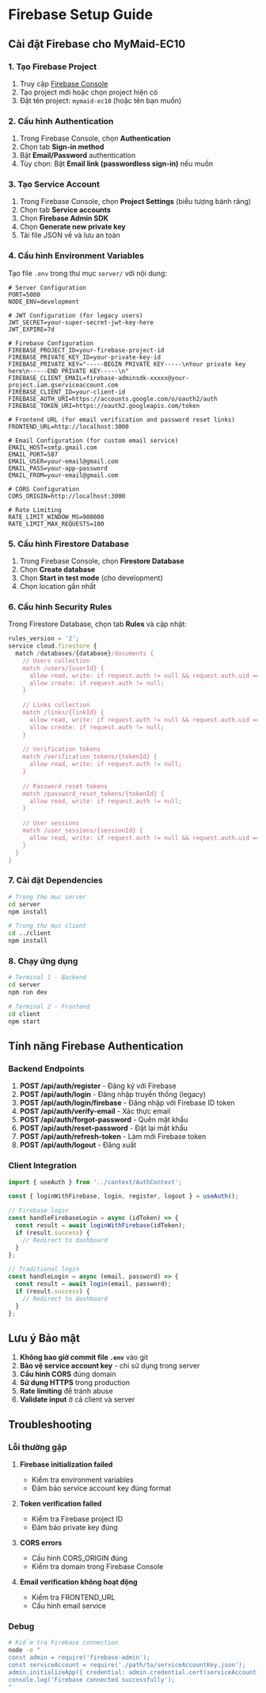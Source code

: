 # Firebase Setup Guide

## Cài đặt Firebase cho MyMaid-EC10

### 1. Tạo Firebase Project

1. Truy cập [Firebase Console](https://console.firebase.google.com/)
2. Tạo project mới hoặc chọn project hiện có
3. Đặt tên project: `mymaid-ec10` (hoặc tên bạn muốn)

### 2. Cấu hình Authentication

1. Trong Firebase Console, chọn **Authentication**
2. Chọn tab **Sign-in method**
3. Bật **Email/Password** authentication
4. Tùy chọn: Bật **Email link (passwordless sign-in)** nếu muốn

### 3. Tạo Service Account

1. Trong Firebase Console, chọn **Project Settings** (biểu tượng bánh răng)
2. Chọn tab **Service accounts**
3. Chọn **Firebase Admin SDK**
4. Chọn **Generate new private key**
5. Tải file JSON về và lưu an toàn

### 4. Cấu hình Environment Variables

Tạo file `.env` trong thư mục `server/` với nội dung:

```env
# Server Configuration
PORT=5000
NODE_ENV=development

# JWT Configuration (for legacy users)
JWT_SECRET=your-super-secret-jwt-key-here
JWT_EXPIRE=7d

# Firebase Configuration
FIREBASE_PROJECT_ID=your-firebase-project-id
FIREBASE_PRIVATE_KEY_ID=your-private-key-id
FIREBASE_PRIVATE_KEY="-----BEGIN PRIVATE KEY-----\nYour private key here\n-----END PRIVATE KEY-----\n"
FIREBASE_CLIENT_EMAIL=firebase-adminsdk-xxxxx@your-project.iam.gserviceaccount.com
FIREBASE_CLIENT_ID=your-client-id
FIREBASE_AUTH_URI=https://accounts.google.com/o/oauth2/auth
FIREBASE_TOKEN_URI=https://oauth2.googleapis.com/token

# Frontend URL (for email verification and password reset links)
FRONTEND_URL=http://localhost:3000

# Email Configuration (for custom email service)
EMAIL_HOST=smtp.gmail.com
EMAIL_PORT=587
EMAIL_USER=your-email@gmail.com
EMAIL_PASS=your-app-password
EMAIL_FROM=your-email@gmail.com

# CORS Configuration
CORS_ORIGIN=http://localhost:3000

# Rate Limiting
RATE_LIMIT_WINDOW_MS=900000
RATE_LIMIT_MAX_REQUESTS=100
```

### 5. Cấu hình Firestore Database

1. Trong Firebase Console, chọn **Firestore Database**
2. Chọn **Create database**
3. Chọn **Start in test mode** (cho development)
4. Chọn location gần nhất

### 6. Cấu hình Security Rules

Trong Firestore Database, chọn tab **Rules** và cập nhật:

```javascript
rules_version = '2';
service cloud.firestore {
  match /databases/{database}/documents {
    // Users collection
    match /users/{userId} {
      allow read, write: if request.auth != null && request.auth.uid == resource.data.firebaseUid;
      allow create: if request.auth != null;
    }
    
    // Links collection
    match /links/{linkId} {
      allow read, write: if request.auth != null && request.auth.uid == resource.data.userId;
      allow create: if request.auth != null;
    }
    
    // Verification tokens
    match /verification_tokens/{tokenId} {
      allow read, write: if request.auth != null;
    }
    
    // Password reset tokens
    match /password_reset_tokens/{tokenId} {
      allow read, write: if request.auth != null;
    }
    
    // User sessions
    match /user_sessions/{sessionId} {
      allow read, write: if request.auth != null && request.auth.uid == resource.data.firebaseUid;
    }
  }
}
```

### 7. Cài đặt Dependencies

```bash
# Trong thư mục server
cd server
npm install

# Trong thư mục client
cd ../client
npm install
```

### 8. Chạy ứng dụng

```bash
# Terminal 1 - Backend
cd server
npm run dev

# Terminal 2 - Frontend
cd client
npm start
```

## Tính năng Firebase Authentication

### Backend Endpoints

1. **POST /api/auth/register** - Đăng ký với Firebase
2. **POST /api/auth/login** - Đăng nhập truyền thống (legacy)
3. **POST /api/auth/login/firebase** - Đăng nhập với Firebase ID token
4. **POST /api/auth/verify-email** - Xác thực email
5. **POST /api/auth/forgot-password** - Quên mật khẩu
6. **POST /api/auth/reset-password** - Đặt lại mật khẩu
7. **POST /api/auth/refresh-token** - Làm mới Firebase token
8. **POST /api/auth/logout** - Đăng xuất

### Client Integration

```javascript
import { useAuth } from '../context/AuthContext';

const { loginWithFirebase, login, register, logout } = useAuth();

// Firebase login
const handleFirebaseLogin = async (idToken) => {
  const result = await loginWithFirebase(idToken);
  if (result.success) {
    // Redirect to dashboard
  }
};

// Traditional login
const handleLogin = async (email, password) => {
  const result = await login(email, password);
  if (result.success) {
    // Redirect to dashboard
  }
};
```

## Lưu ý Bảo mật

1. **Không bao giờ commit file `.env`** vào git
2. **Bảo vệ service account key** - chỉ sử dụng trong server
3. **Cấu hình CORS** đúng domain
4. **Sử dụng HTTPS** trong production
5. **Rate limiting** để tránh abuse
6. **Validate input** ở cả client và server

## Troubleshooting

### Lỗi thường gặp

1. **Firebase initialization failed**
   - Kiểm tra environment variables
   - Đảm bảo service account key đúng format

2. **Token verification failed**
   - Kiểm tra Firebase project ID
   - Đảm bảo private key đúng

3. **CORS errors**
   - Cấu hình CORS_ORIGIN đúng
   - Kiểm tra domain trong Firebase Console

4. **Email verification không hoạt động**
   - Kiểm tra FRONTEND_URL
   - Cấu hình email service

### Debug

```bash
# Kiểm tra Firebase connection
node -e "
const admin = require('firebase-admin');
const serviceAccount = require('./path/to/serviceAccountKey.json');
admin.initializeApp({ credential: admin.credential.cert(serviceAccount) });
console.log('Firebase connected successfully');
"
``` 